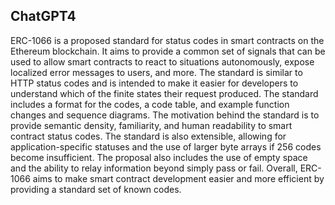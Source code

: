 ## ChatGPT4

ERC-1066 is a proposed standard for status codes in smart contracts on the Ethereum blockchain. It aims to provide a common set of signals that can be used to allow smart contracts to react to situations autonomously, expose localized error messages to users, and more. The standard is similar to HTTP status codes and is intended to make it easier for developers to understand which of the finite states their request produced. The standard includes a format for the codes, a code table, and example function changes and sequence diagrams. The motivation behind the standard is to provide semantic density, familiarity, and human readability to smart contract status codes. The standard is also extensible, allowing for application-specific statuses and the use of larger byte arrays if 256 codes become insufficient. The proposal also includes the use of empty space and the ability to relay information beyond simply pass or fail. Overall, ERC-1066 aims to make smart contract development easier and more efficient by providing a standard set of known codes.
